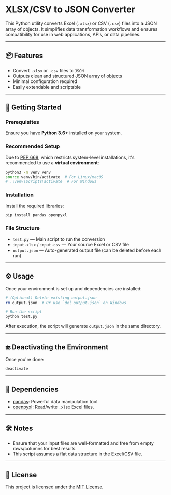# XLSX/CSV to JSON Converter

This Python utility converts Excel (`.xlsx`) or CSV (`.csv`) files into a JSON array of objects. It simplifies data transformation workflows and ensures compatibility for use in web applications, APIs, or data pipelines.

---

## 📦 Features

- Convert `.xlsx` or `.csv` files to `JSON`
- Outputs clean and structured JSON array of objects
- Minimal configuration required
- Easily extendable and scriptable

---

## 🚀 Getting Started

### Prerequisites

Ensure you have **Python 3.6+** installed on your system.

### Recommended Setup

Due to [PEP 668](https://peps.python.org/pep-0668/), which restricts system-level installations, it's recommended to use a **virtual environment**:

```bash
python3 -m venv venv
source venv/bin/activate  # For Linux/macOS
# .\venv\Scripts\activate  # For Windows
```

### Installation

Install the required libraries:

```bash
pip install pandas openpyxl
```

### File Structure

- `test.py` — Main script to run the conversion
- `input.xlsx` / `input.csv` — Your source Excel or CSV file
- `output.json` — Auto-generated output file (can be deleted before each run)

---

## ⚙️ Usage

Once your environment is set up and dependencies are installed:

```bash
# (Optional) Delete existing output.json
rm output.json  # Or use `del output.json` on Windows

# Run the script
python test.py
```

After execution, the script will generate `output.json` in the same directory.

---

## 🔚 Deactivating the Environment

Once you're done:

```bash
deactivate
```

---

## 🧩 Dependencies

- [pandas](https://pandas.pydata.org/): Powerful data manipulation tool.
- [openpyxl](https://openpyxl.readthedocs.io/): Read/write `.xlsx` Excel files.

---

## 🛠 Notes

- Ensure that your input files are well-formatted and free from empty rows/columns for best results.
- This script assumes a flat data structure in the Excel/CSV file.

---

## 📄 License

This project is licensed under the [MIT License](LICENSE).